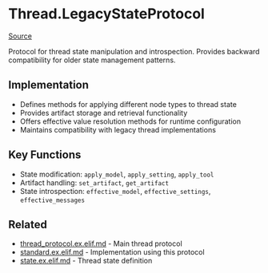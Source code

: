 # Thread.LegacyStateProtocol
[Source](/github/ai/genai_all/genai_core/lib/vnext_genai/thread/legacy_state_protocol.ex)

Protocol for thread state manipulation and introspection. Provides backward compatibility for older state management patterns.

## Implementation
- Defines methods for applying different node types to thread state
- Provides artifact storage and retrieval functionality
- Offers effective value resolution methods for runtime configuration
- Maintains compatibility with legacy thread implementations

## Key Functions
- State modification: `apply_model`, `apply_setting`, `apply_tool`
- Artifact handling: `set_artifact`, `get_artifact`
- State introspection: `effective_model`, `effective_settings`, `effective_messages`

## Related
- [thread_protocol.ex.elif.md](thread_protocol.ex.elif.md) - Main thread protocol
- [standard.ex.elif.md](standard.ex.elif.md) - Implementation using this protocol
- [state.ex.elif.md](state.ex.elif.md) - Thread state definition